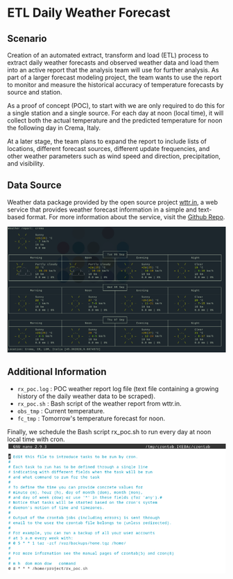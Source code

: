 # ETL Daily Weather Forecast

## Scenario
Creation of an automated extract, transform and load (ETL) process to extract daily weather forecasts and observed weather data and load them into an active report that the analysis team will use for further analysis. As part of a larger forecast modeling project, the team wants to use the report to monitor and measure the historical accuracy of temperature forecasts by source and station.

As a proof of concept (POC), to start with we are only required to do this for a single station and a single source. For each day at noon (local time), it will collect both the actual temperature and the predicted temperature for noon the following day in Crema, Italy.

At a later stage, the team plans to expand the report to include lists of locations, different forecast sources, different update frequencies, and other weather parameters such as wind speed and direction, precipitation, and visibility.

## Data Source
Weather data package provided by the open source project [wttr.in](https://wttr.in/?utm_medium=Exinfluencer&utm_source=Exinfluencer&utm_content=000026UJ&utm_term=10006555&utm_id=NA-SkillsNetwork-Channel-SkillsNetworkCoursesIBMLX0117ENSkillsNetwork860-2023-01-01), a web service that provides weather forecast information in a simple and text-based format. For more information about the service, visit the [Github Repo](https://github.com/chubin/wttr.in#readme).

![Weather in Crema, LOmbardy, Italy](https://github.com/MssLune/ETL-Daily_weather_forecast/blob/main/wttr_Crema.png?raw=true)


## Additional Information
- ``rx_poc.log`` : POC weather report log file (text file containing a growing history of the daily weather data to be scraped).
- ``rx_poc.sh``  : Bash script of the weather report from wttr.in.
- ``obs_tmp``    : Current temperature.
- ``fc_tmp``     : Tomorrow's temperature forecast for noon.

Finally, we schedule the Bash script rx_poc.sh to run every day at noon local time with cron. 
![Crontab editor](https://github.com/MssLune/ETL-Daily_weather_forecast/blob/main/crontab_rxpoc.png?raw=true)
